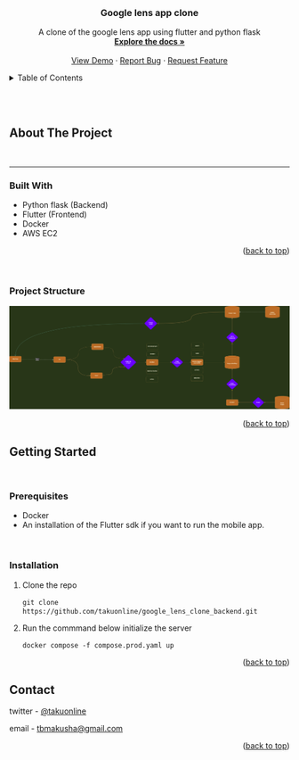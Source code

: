 
<a name="readme-top"></a>



<!-- PROJECT LOGO -->
<br />
<div align="center">


  <!-- <a href="https://github.com/othneildrew/Best-README-Template">
    <img src="images/logo.png" alt="Logo" width="80" height="80">
  </a> -->



  <h3 align="center">Google lens app clone </h3>
   <p align="center">
    A clone of the google lens app using flutter and python flask
    <br />
    <a href="https://github.com/takuonline/google_lens_clone_backend"><strong>Explore the docs »</strong></a>
    <br />
    <br />
    <a href="https://github.com/takuonline/google_lens_clone_backend">View Demo</a>
    ·
    <a href="https://github.com/takuonline/google_lens_clone_backend/issues">Report Bug</a>
    ·
    <a href="https://github.com/takuonline/google_lens_clone_backend/issues">Request Feature</a>
  </p>

</div>

<!-- TABLE OF CONTENTS -->
<details>
  <summary>Table of Contents</summary>
  <ol>
    <li>
      <a href="#about-the-project">About The Project</a>
      <ul>
        <li><a href="#built-with">Built With</a></li>
      </ul>
    </li>
    <li>
      <a href="#getting-started">Getting Started</a>
      <ul>
        <li><a href="#prerequisites">Prerequisites</a></li>
        <li><a href="#installation">Installation</a></li>
      </ul>
    </li>
    <li><a href="#usage">Usage</a></li>
    <li><a href="#roadmap">Roadmap</a></li>
    <li><a href="#contributing">Contributing</a></li>
    <li><a href="#license">License</a></li>
    <li><a href="#contact">Contact</a></li>
    <li><a href="#acknowledgments">Acknowledgments</a></li>
  </ol>
</details>

<!-- ABOUT THE PROJECT -->

<br /><br />

## About The Project

<br />
<hr>

### Built With

- Python flask (Backend)
- Flutter (Frontend)
- Docker
- AWS EC2

<!-- * [![Next][Next.js]][Next-url]
* [![React][React.js]][React-url]
* [![Vue][Vue.js]][Vue-url]
* [![Angular][Angular.io]][Angular-url]
* [![Svelte][Svelte.dev]][Svelte-url]
* [![Laravel][Laravel.com]][Laravel-url]
* [![Bootstrap][Bootstrap.com]][Bootstrap-url]
* [![JQuery][JQuery.com]][JQuery-url] -->

<p align="right">(<a href="#readme-top">back to top</a>)</p>

<!-- PROJECT STRUCTURE -->
<br />

### Project Structure

![Project Structure][project-structure]

<p align="right">(<a href="#readme-top">back to top</a>)</p>

<!-- GETTING STARTED -->

## Getting Started

<br>

### Prerequisites

- Docker
- An installation of the Flutter sdk if you want to run the mobile app.

<br>

### Installation

1.  Clone the repo
    ```
    git clone https://github.com/takuonline/google_lens_clone_backend.git
    ```
2.  Run the commmand below initialize the server

    ```
    docker compose -f compose.prod.yaml up
    ```

<p align="right">(<a href="#readme-top">back to top</a>)</p>

<!-- CONTACT -->

## Contact

twitter - [@takuonline](https://twitter.com/takuonline)

email - tbmakusha@gmail.com

<!-- Project Link: [https://github.com/takuonline/google_lens_clone_backend.git](https://github.com/takuonline/google_lens_clone_backend.git) -->

<p align="right">(<a href="#readme-top">back to top</a>)</p>

<!-- ACKNOWLEDGMENTS -->

<!-- ## Acknowledgments

Use this space to list resources you find helpful and would like to give credit to. I've included a few of my favorites to kick things off!
 -->

<!-- <p align="right">(<a href="#readme-top">back to top</a>)</p> -->

<!-- MARKDOWN LINKS & IMAGES -->
<!-- https://www.markdownguide.org/basic-syntax/#reference-style-links -->






[contributors-shield]: https://img.shields.io/github/contributors/othneildrew/Best-README-Template.svg?style=for-the-badge
[contributors-url]: https://github.com/othneildrew/Best-README-Template/graphs/contributors
[forks-shield]: https://img.shields.io/github/forks/othneildrew/Best-README-Template.svg?style=for-the-badge
[forks-url]: https://github.com/othneildrew/Best-README-Template/network/members
[stars-shield]: https://img.shields.io/github/stars/othneildrew/Best-README-Template.svg?style=for-the-badge
[stars-url]: https://github.com/othneildrew/Best-README-Template/stargazers
[issues-shield]: https://img.shields.io/github/issues/othneildrew/Best-README-Template.svg?style=for-the-badge
[issues-url]: https://github.com/othneildrew/Best-README-Template/issues
[license-shield]: https://img.shields.io/github/license/othneildrew/Best-README-Template.svg?style=for-the-badge
[license-url]: https://github.com/othneildrew/Best-README-Template/blob/master/LICENSE.txt
[linkedin-shield]: https://img.shields.io/badge/-LinkedIn-black.svg?style=for-the-badge&logo=linkedin&colorB=555
[linkedin-url]: https://linkedin.com/in/othneildrew
[product-screenshot]: images/screenshot.png
[next.js]: https://img.shields.io/badge/next.js-000000?style=for-the-badge&logo=nextdotjs&logoColor=white
[next-url]: https://nextjs.org/
[react.js]: https://img.shields.io/badge/React-20232A?style=for-the-badge&logo=react&logoColor=61DAFB
[react-url]: https://reactjs.org/
[vue.js]: https://img.shields.io/badge/Vue.js-35495E?style=for-the-badge&logo=vuedotjs&logoColor=4FC08D
[vue-url]: https://vuejs.org/
[angular.io]: https://img.shields.io/badge/Angular-DD0031?style=for-the-badge&logo=angular&logoColor=white
[angular-url]: https://angular.io/
[svelte.dev]: https://img.shields.io/badge/Svelte-4A4A55?style=for-the-badge&logo=svelte&logoColor=FF3E00
[svelte-url]: https://svelte.dev/
[laravel.com]: https://img.shields.io/badge/Laravel-FF2D20?style=for-the-badge&logo=laravel&logoColor=white
[laravel-url]: https://laravel.com
[bootstrap.com]: https://img.shields.io/badge/Bootstrap-563D7C?style=for-the-badge&logo=bootstrap&logoColor=white
[bootstrap-url]: https://getbootstrap.com
[jquery.com]: https://img.shields.io/badge/jQuery-0769AD?style=for-the-badge&logo=jquery&logoColor=white
[jquery-url]: https://jquery.com
[project-structure]: static/images/Google-lense-clone.drawio.png
